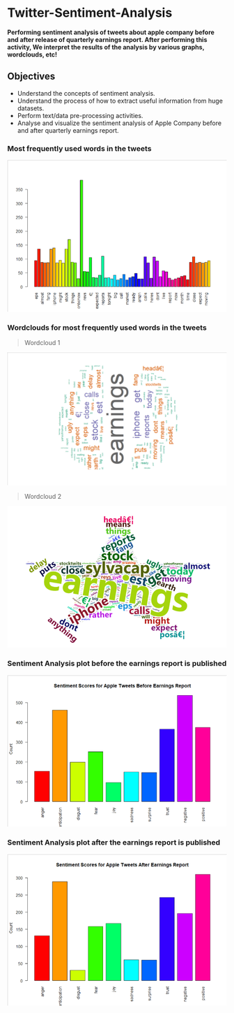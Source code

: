 # Twitter-Sentiment-Analysis

**Performing sentiment analysis of tweets about apple company before and after release of quarterly earnings report. After performing this activity, We interpret the results of the analysis by various graphs, wordclouds, etc!**

## Objectives
- Understand the concepts of sentiment analysis.
- Understand the process of how to extract useful information from huge datasets.
- Perform text/data pre-processing activities.
- Analyse and visualize the sentiment analysis of Apple Company before and after quarterly earnings report.

### Most frequently used words in the tweets

![This is an image](/ss/most-frequently-used-words-in-tweets.png)


### Wordclouds for most frequently used words in the tweets

>Wordcloud 1

![This is an image](ss/wordclouds-for-most-frequently-used-words-in-the-tweets.png)



>Wordcloud 2

![This is an image](ss/wordclouds-for-most-frequently-used-words-in-the-tweets_2.png)


### Sentiment Analysis plot before the earnings report is published

![This is an image](ss/sentiment-analysis-plot-before-earnings-report-is-published.png)

### Sentiment Analysis plot after the earnings report is published

![This is an image](ss/sentiment-analysis-plot-after-earnings-report-is-published.png)









